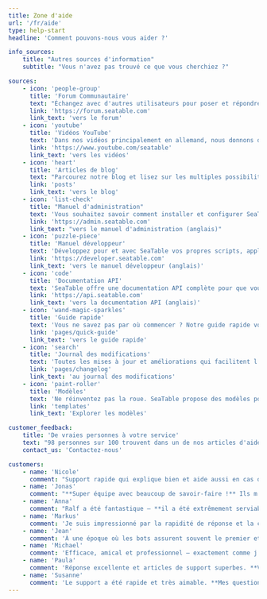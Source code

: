 ```yaml
---
title: Zone d'aide
url: '/fr/aide'
type: help-start
headline: 'Comment pouvons-nous vous aider ?'

info_sources:
    title: "Autres sources d'information"
    subtitle: "Vous n'avez pas trouvé ce que vous cherchiez ?"

sources:
    - icon: 'people-group'
      title: 'Forum Communautaire'
      text: "Échangez avec d'autres utilisateurs pour poser et répondre à des questions sur SeaTable."
      link: 'https://forum.seatable.com'
      link_text: 'vers le forum'
    - icon: 'youtube'
      title: 'Vidéos YouTube'
      text: 'Dans nos vidéos principalement en allemand, nous donnons des astuces et conseils autour de SeaTable.'
      link: 'https://www.youtube.com/seatable'
      link_text: 'vers les vidéos'
    - icon: 'heart'
      title: 'Articles de blog'
      text: "Parcourez notre blog et lisez sur les multiples possibilités d'utilisation de SeaTable."
      link: 'posts'
      link_text: 'vers le blog'
    - icon: 'list-check'
      title: "Manuel d'administration"
      text: 'Vous souhaitez savoir comment installer et configurer SeaTable ? Vous trouverez ici les réponses que vous cherchez.'
      link: 'https://admin.seatable.com'
      link_text: "vers le manuel d'administration (anglais)"
    - icon: 'puzzle-piece'
      title: 'Manuel développeur'
      text: 'Développez pour et avec SeaTable vos propres scripts, applications ou plugins.'
      link: 'https://developer.seatable.com'
      link_text: 'vers le manuel développeur (anglais)'
    - icon: 'code'
      title: 'Documentation API'
      text: 'SeaTable offre une documentation API complète pour que vous puissiez réaliser vos idées.'
      link: 'https://api.seatable.com'
      link_text: 'vers la documentation API (anglais)'
    - icon: 'wand-magic-sparkles'
      title: 'Guide rapide'
      text: 'Vous ne savez pas par où commencer ? Notre guide rapide vous aidera.'
      link: 'pages/quick-guide'
      link_text: 'vers le guide rapide'
    - icon: 'search'
      title: 'Journal des modifications'
      text: 'Toutes les mises à jour et améliorations qui facilitent l’organisation.'
      link: 'pages/changelog'
      link_text: 'au journal des modifications'
    - icon: 'paint-roller'
      title: 'Modèles'
      text: 'Ne réinventez pas la roue. SeaTable propose des modèles pour presque tous les défis.'
      link: 'templates'
      link_text: 'Explorer les modèles'

customer_feedback:
    title: 'De vraies personnes à votre service'
    text: "98 personnes sur 100 trouvent dans un de nos articles d'aide les réponses dont elles ont besoin. Si vous faites partie des 2% restants, notre équipe d'experts est à votre disposition."
    contact_us: 'Contactez-nous'

customers:
    - name: 'Nicole'
      comment: "Support rapide qui explique bien et aide aussi en cas de questions complémentaires. **C'est ainsi que le service client devrait toujours être !**"
    - name: 'Jonas'
      comment: "**Super équipe avec beaucoup de savoir-faire !** Ils m'ont aidé à comprendre facilement même les sujets complexes. Merci pour ce service formidable !"
    - name: 'Anna'
      comment: "Ralf a été fantastique – **il a été extrêmement serviable et a travaillé sans relâche pour résoudre mon problème.** J'apprécie vraiment beaucoup son soutien."
    - name: 'Markus'
      comment: 'Je suis impressionné par la rapidité de réponse et la communication claire. **C’est comme ça que le support client devient vraiment agréable !**'
    - name: 'Jean'
      comment: 'À une époque où les bots assurent souvent le premier et même le deuxième niveau de support chez la plupart des entreprises de services, ce fut une expérience bienvenue de parler avec une vraie personne. L’interaction avec Christoph fut particulièrement rafraîchissante et encourageante, car il m’a donné **le sentiment que les clients de SeaTable comptent vraiment pour eux.**'
    - name: 'Michael'
      comment: 'Efficace, amical et professionnel – exactement comme j’imagine le support.'
    - name: 'Paula'
      comment: 'Réponse excellente et articles de support superbes. **Vous faites un travail remarquable dans le domaine du support et de la documentation.**'
    - name: 'Susanne'
      comment: 'Le support a été rapide et très aimable. **Mes questions ont été répondues avec compétence et le problème a été résolu rapidement.**'
---
```


